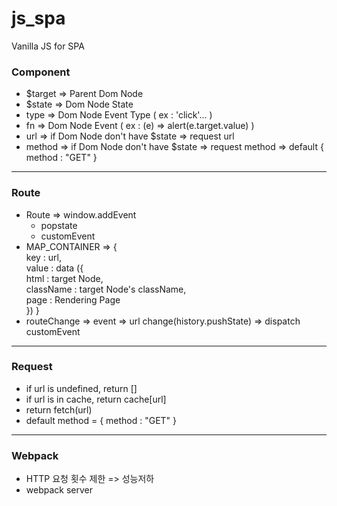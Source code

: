 # js_spa

Vanilla JS for SPA

### Component

- $target => Parent Dom Node
- $state => Dom Node State
- type => Dom Node Event Type ( ex : 'click'... )
- fn => Dom Node Event ( ex : (e) => alert(e.target.value) )
- url => if Dom Node don't have $state => request url
- method => if Dom Node don't have $state => request method => default { method : "GET" }

---

### Route

- Route => window.addEvent
  - popstate
  - customEvent
- MAP_CONTAINER => {</br>
  key : url,</br>
  value : data ({</br>
  html : target Node, </br>
  className : target Node's className,</br>
  page : Rendering Page</br>
  })
  }
- routeChange => event => url change(history.pushState) => dispatch customEvent

---

### Request

- if url is undefined, return []
- if url is in cache, return cache[url]
- return fetch(url)
- default method = { method : "GET" }

---

### Webpack

- HTTP 요청 횟수 제한 => 성능저하
- webpack server

